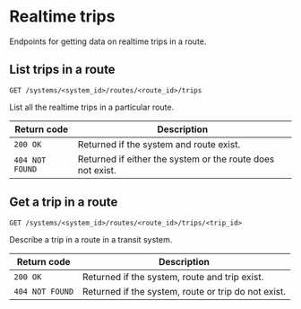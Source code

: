 
# Realtime trips


Endpoints for getting data on realtime trips in a route.

## List trips in a route

`GET /systems/<system_id>/routes/<route_id>/trips`


List all the realtime trips in a particular route.

Return code     | Description
----------------|-------------
`200 OK`        | Returned if the system and route exist.
`404 NOT FOUND` | Returned if either the system or the route does not exist.

## Get a trip in a route

`GET /systems/<system_id>/routes/<route_id>/trips/<trip_id>`


Describe a trip in a route in a transit system.

Return code         | Description
--------------------|-------------
`200 OK`            | Returned if the system, route and trip exist.
`404 NOT FOUND`     | Returned if the system, route or trip do not exist.
